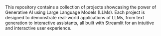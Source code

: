 This repository contains a collection of projects showcasing the power of Generative AI using Large Language Models (LLMs). Each project is designed to demonstrate real-world applications of LLMs, from text generation to interactive assistants, all built with Streamlit for an intuitive and interactive user experience.

